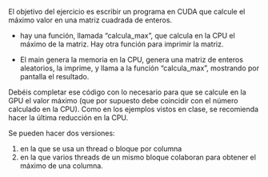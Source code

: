 El objetivo del ejercicio es escribir un programa en CUDA que calcule el máximo valor en una matriz cuadrada de enteros.

- hay una función, llamada “calcula_max”, que calcula en la CPU el máximo de la matriz. Hay otra función para imprimir la matriz.

- El main genera la memoria en la CPU, genera una matriz de enteros aleatorios, la imprime, y llama a la función “calcula_max”, mostrando por pantalla el resultado.

Debéis completar ese código con lo necesario para que se calcule en la GPU el valor máximo (que por supuesto debe coincidir con el número calculado en la CPU). Como en los ejemplos vistos en clase, se recomienda hacer la última reducción en la CPU.

Se pueden hacer dos versiones: 
1) en la que se usa un thread o bloque por columna 
2) en la que varios threads de un mismo bloque colaboran para obtener el máximo de una columna.